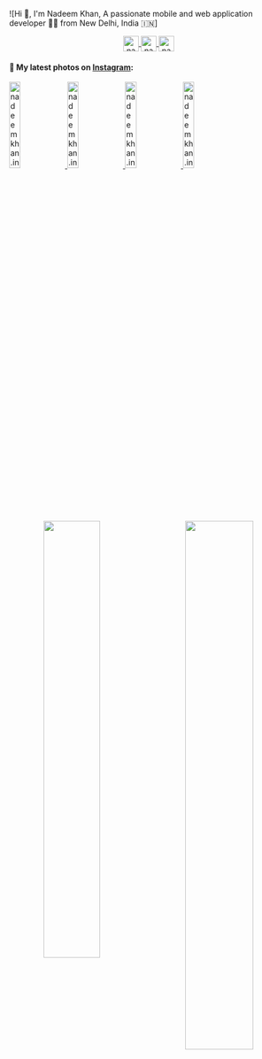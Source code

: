 ![Hi 👋, I'm Nadeem Khan, A passionate mobile and web application developer 👨‍💻 from New Delhi, India 🇮🇳]


<p align="center">
  <a href="https://twitter.com/nadeemkhan7" target="blank">
    <img align="center" src="https://cdn.jsdelivr.net/npm/simple-icons@3.0.1/icons/twitter.svg" alt="nadeemkhan7" height="28px" width="28px" />
  </a>
  <a href="https://fb.com/nadeemkhan786" target="blank">
    <img align="center" src="https://cdn.jsdelivr.net/npm/simple-icons@3.0.1/icons/facebook.svg" alt="nadeemkhan786" height="28px" width="28px" />
  </a>
  <a href="https://instagram.com/nadeemkhan7" target="blank">
    <img align="center" src="https://cdn.jsdelivr.net/npm/simple-icons@3.0.1/icons/instagram.svg" alt="nadeemkhan7" height="28px" width="28px" />
  </a>
</p>

#### 📸 My latest photos on [Instagram](https://instagram.com/nadeemkhan7):

<a href='https://nadeemkhan.in/' target='_blank'>
  <img width='20%' src='https://nadeemkhan.in/img/nk3.jpeg' alt='nadeemkhan.in photo' />
</a>
<a href='https://nadeemkhan.in/' target='_blank'>
  <img width='20%' src='https://nadeemkhan.in/img/nk1.jpeg' alt='nadeemkhan.in photo' />
</a>
<a href='https://nadeemkhan.in/' target='_blank'>
  <img width='20%' src='https://nadeemkhan.in/img/nk2.jpeg' alt='nadeemkhan.in photo' />
</a>
<a href='https://nadeemkhan.in/' target='_blank'>
  <img width='20%' src='https://nadeemkhan.in/img/nk4.jpeg' alt='nadeemkhan.in photo' />
</a>


<p align="center">
  <a>
    <img align="left" block src="https://github-readme-stats.vercel.app/api?username=nadeemkhan&theme=dracula&hide_border=false&include_all_commits=false&count_private=true" width="45%" />
    <img align="right" block src="https://github-readme-streak-stats.herokuapp.com/?user=nadeemkhan&theme=dracula&hide_border=false" width="49.5%" />
  </a>
</p>
